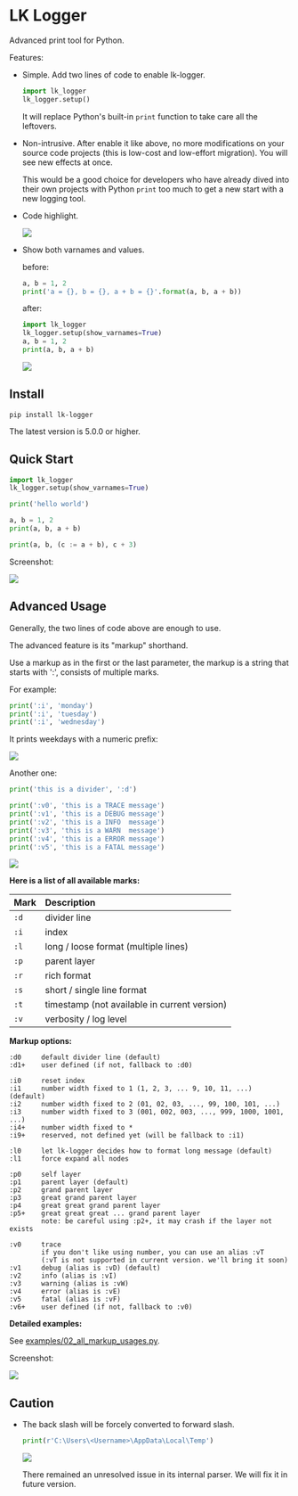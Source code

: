 # LK Logger

Advanced print tool for Python.

Features:

- Simple. Add two lines of code to enable lk-logger.

    ```python
    import lk_logger
    lk_logger.setup()
    ```

    It will replace Python's built-in `print` function to take care all the leftovers.

- Non-intrusive. After enable it like above, no more modifications on your source code projects (this is low-cost and low-effort migration). You will see new effects at once.

    This would be a good choice for developers who have already dived into their own projects with Python `print` too much to get a new start with a new logging tool.

- Code highlight.

    ![](.assets/20220321155834.png)

- Show both varnames and values.

    before:

    ```python
    a, b = 1, 2
    print('a = {}, b = {}, a + b = {}'.format(a, b, a + b))
    ```

    after:

    ```python
    import lk_logger
    lk_logger.setup(show_varnames=True)
    a, b = 1, 2
    print(a, b, a + b)
    ```

    ![](.assets/20220321153646.png)

## Install

```shell
pip install lk-logger
```

The latest version is 5.0.0 or higher.

## Quick Start

```python
import lk_logger
lk_logger.setup(show_varnames=True)

print('hello world')

a, b = 1, 2
print(a, b, a + b)

print(a, b, (c := a + b), c + 3)
```

Screenshot:

![](.assets/20220321154014.png)

## Advanced Usage

Generally, the two lines of code above are enough to use.

The advanced feature is its "markup" shorthand.

Use a markup as in the first or the last parameter, the markup is a string that starts with ':', consists of multiple marks.

For example:

```python
print(':i', 'monday')
print(':i', 'tuesday')
print(':i', 'wednesday')
```

It prints weekdays with a numeric prefix:

![](.assets/20220321155834.png)

Another one:

```python
print('this is a divider', ':d')

print(':v0', 'this is a TRACE message')
print(':v1', 'this is a DEBUG message')
print(':v2', 'this is a INFO  message')
print(':v3', 'this is a WARN  message')
print(':v4', 'this is a ERROR message')
print(':v5', 'this is a FATAL message')
```

![](.assets/20220321160102.png)

**Here is a list of all available marks:**

| Mark | Description                                  |
| :--- | :------------------------------------------- |
| `:d` | divider line                                 |
| `:i` | index                                        |
| `:l` | long / loose format (multiple lines)         |
| `:p` | parent layer                                 |
| `:r` | rich format                                  |
| `:s` | short / single line format                   |
| `:t` | timestamp (not available in current version) |
| `:v` | verbosity / log level                        |

**Markup options:**

```
:d0     default divider line (default)
:d1+    user defined (if not, fallback to :d0)

:i0     reset index
:i1     number width fixed to 1 (1, 2, 3, ... 9, 10, 11, ...) (default)
:i2     number width fixed to 2 (01, 02, 03, ..., 99, 100, 101, ...)
:i3     number width fixed to 3 (001, 002, 003, ..., 999, 1000, 1001, ...)
:i4+    number width fixed to *
:i9+    reserved, not defined yet (will be fallback to :i1)

:l0     let lk-logger decides how to format long message (default)
:l1     force expand all nodes

:p0     self layer
:p1     parent layer (default)
:p2     grand parent layer
:p3     great grand parent layer
:p4     great great grand parent layer
:p5+    great great great ... grand parent layer
        note: be careful using :p2+, it may crash if the layer not exists

:v0     trace
        if you don't like using number, you can use an alias :vT
        (:vT is not supported in current version. we'll bring it soon)
:v1     debug (alias is :vD) (default)
:v2     info (alias is :vI)
:v3     warning (alias is :vW)
:v4     error (alias is :vE)
:v5     fatal (alias is :vF)
:v6+    user defined (if not, fallback to :v0)
```

**Detailed examples:**

See [examples/02_all_markup_usages.py](examples/02_all_markup_usages.py).

Screenshot:

![](.assets/20220324022530.png)

## Caution

- The back slash will be forcely converted to forward slash.

    ```python
    print(r'C:\Users\<Username>\AppData\Local\Temp')
    ```

    ![](.assets/20220321155215.png)

    There remained an unresolved issue in its internal parser. We will fix it in future version.
